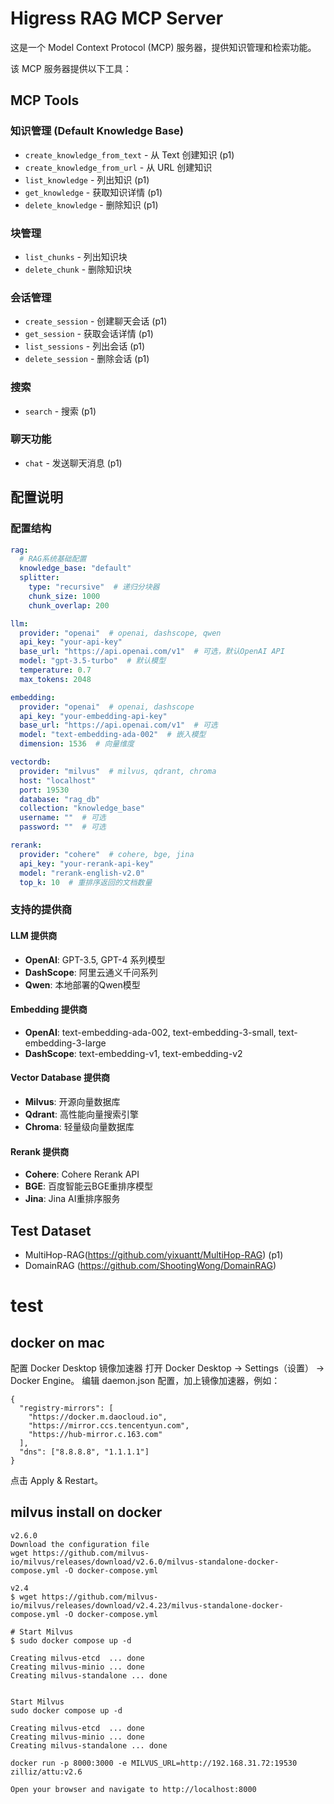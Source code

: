 # Higress RAG MCP Server

这是一个 Model Context Protocol (MCP) 服务器，提供知识管理和检索功能。

该 MCP 服务器提供以下工具：

## MCP Tools

### 知识管理 (Default Knowledge Base)
- `create_knowledge_from_text` - 从 Text 创建知识 (p1)
- `create_knowledge_from_url` - 从 URL 创建知识
- `list_knowledge` - 列出知识 (p1)
- `get_knowledge` - 获取知识详情 (p1)
- `delete_knowledge` - 删除知识 (p1)

### 块管理
- `list_chunks` - 列出知识块 
- `delete_chunk` - 删除知识块 

### 会话管理
- `create_session` - 创建聊天会话 (p1)
- `get_session` - 获取会话详情 (p1)
- `list_sessions` - 列出会话 (p1)
- `delete_session` - 删除会话 (p1)

### 搜索 
- `search` - 搜索 (p1)

### 聊天功能
- `chat` - 发送聊天消息 (p1)


## 配置说明

### 配置结构

```yaml
rag:
  # RAG系统基础配置
  knowledge_base: "default"
  splitter:
    type: "recursive"  # 递归分块器
    chunk_size: 1000
    chunk_overlap: 200

llm:
  provider: "openai"  # openai, dashscope, qwen
  api_key: "your-api-key"
  base_url: "https://api.openai.com/v1"  # 可选，默认OpenAI API
  model: "gpt-3.5-turbo"  # 默认模型
  temperature: 0.7
  max_tokens: 2048

embedding:
  provider: "openai"  # openai, dashscope
  api_key: "your-embedding-api-key"
  base_url: "https://api.openai.com/v1"  # 可选
  model: "text-embedding-ada-002"  # 嵌入模型
  dimension: 1536  # 向量维度

vectordb:
  provider: "milvus"  # milvus, qdrant, chroma
  host: "localhost"
  port: 19530
  database: "rag_db"
  collection: "knowledge_base"
  username: ""  # 可选
  password: ""  # 可选

rerank:
  provider: "cohere"  # cohere, bge, jina
  api_key: "your-rerank-api-key"
  model: "rerank-english-v2.0"
  top_k: 10  # 重排序返回的文档数量
```

### 支持的提供商

#### LLM 提供商
- **OpenAI**: GPT-3.5, GPT-4 系列模型
- **DashScope**: 阿里云通义千问系列
- **Qwen**: 本地部署的Qwen模型

#### Embedding 提供商
- **OpenAI**: text-embedding-ada-002, text-embedding-3-small, text-embedding-3-large
- **DashScope**: text-embedding-v1, text-embedding-v2

#### Vector Database 提供商
- **Milvus**: 开源向量数据库
- **Qdrant**: 高性能向量搜索引擎
- **Chroma**: 轻量级向量数据库

#### Rerank 提供商
- **Cohere**: Cohere Rerank API
- **BGE**: 百度智能云BGE重排序模型
- **Jina**: Jina AI重排序服务 


## Test Dataset 
- MultiHop-RAG(https://github.com/yixuantt/MultiHop-RAG) (p1)
- DomainRAG (https://github.com/ShootingWong/DomainRAG)

# test

## docker on mac
配置 Docker Desktop 镜像加速器
打开 Docker Desktop → Settings（设置） → Docker Engine。
编辑 daemon.json 配置，加上镜像加速器，例如：

```
{
  "registry-mirrors": [
    "https://docker.m.daocloud.io",
    "https://mirror.ccs.tencentyun.com",
    "https://hub-mirror.c.163.com"
  ],
  "dns": ["8.8.8.8", "1.1.1.1"]
}
```
点击 Apply & Restart。

## milvus install on docker
```
v2.6.0
Download the configuration file
wget https://github.com/milvus-io/milvus/releases/download/v2.6.0/milvus-standalone-docker-compose.yml -O docker-compose.yml

v2.4
$ wget https://github.com/milvus-io/milvus/releases/download/v2.4.23/milvus-standalone-docker-compose.yml -O docker-compose.yml

# Start Milvus
$ sudo docker compose up -d

Creating milvus-etcd  ... done
Creating milvus-minio ... done
Creating milvus-standalone ... done


Start Milvus
sudo docker compose up -d

Creating milvus-etcd  ... done
Creating milvus-minio ... done
Creating milvus-standalone ... done

docker run -p 8000:3000 -e MILVUS_URL=http://192.168.31.72:19530  zilliz/attu:v2.6

Open your browser and navigate to http://localhost:8000
```




